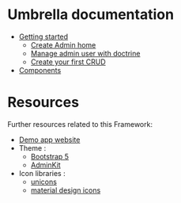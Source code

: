 # Umbrella documentation

- [Getting started](getting_started.md)
  - [Create Admin home](home.md)
  - [Manage admin user with doctrine](manage_user_with_doctrine.md)
  - [Create your first CRUD](crud.md)
- [Components](umbrella_components.md)

# Resources

Further resources related to this Framework:

- [Demo app website](https://umbrella-corp.dev)
- Theme :
  - [Bootstrap 5](https://getbootstrap.com/docs/5.0/getting-started/introduction/)
  - [AdminKit](https://adminkit.io/)
- Icon libraries :
  - [unicons](https://iconscout.com/unicons/explore/line)
  - [material design icons](https://pictogrammers.github.io/@mdi/font/5.4.55/)